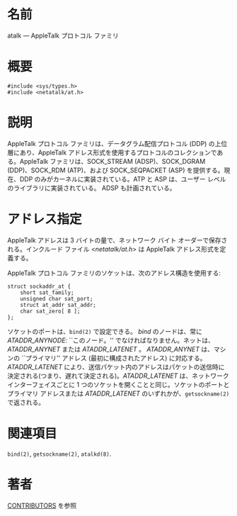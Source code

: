 # 名前

atalk — AppleTalk プロトコル ファミリ

# 概要

    #include <sys/types.h>
    #include <netatalk/at.h>

# 説明

AppleTalk プロトコル ファミリは、データグラム配信プロトコル (DDP)  の上位層にあり、AppleTalk
アドレス形式を使用するプロトコルのコレクションである。AppleTalk ファミリは、SOCK_STREAM (ADSP)、SOCK_DGRAM
(DDP)、SOCK_RDM (ATP)、および SOCK_SEQPACKET (ASP) を提供する。現在、DDP
のみがカーネルに実装されている。ATP と ASP は、ユーザー レベルのライブラリに実装されている。 ADSP も計画されている。

# アドレス指定

AppleTalk アドレスは 3 バイトの量で、ネットワーク バイト
オーダーで保存される。インクルード ファイル <*netatalk/at.h*\> は
AppleTalk アドレス形式を定義する。

AppleTalk プロトコル ファミリのソケットは、次のアドレス構造を使用する:

    struct sockaddr_at {
        short sat_family;
        unsigned char sat_port;
        struct at_addr sat_addr;
        char sat_zero[ 8 ];
    };

ソケットのポートは、`bind(2)` で設定できる。 *bind* のノードは、常に *ATADDR_ANYNODE*: \`\`このノード。''
でなければなりません。ネットは、*ATADDR_ANYNET* または *ATADDR_LATENET* 。 *ATADDR_ANYNET*
は、マシンの \`\`プライマリ'' アドレス (最初に構成されたアドレス) に対応する。 *ATADDR_LATENET*
により、送信パケット内のアドレスはパケットの送信時に決定される(つまり、遅れて決定される)。*ATADDR_LATENET* は、ネットワーク
インターフェイスごとに 1 つのソケットを開くことと同じ。ソケットのポートと プライマリ アドレスまたは *ATADDR_LATENET*
のいずれかが、`getsockname(2)` で返される。

# 関連項目

`bind(2)`, `getsockname(2)`, `atalkd(8)`.

# 著者

[CONTRIBUTORS](https://netatalk.io/contributors) を参照
